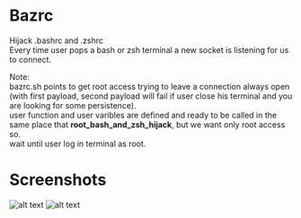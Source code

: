 # Bazrc
Hijack .bashrc and .zshrc  
Every time user pops a bash or zsh terminal a new socket is listening for us to connect.   

Note:  
bazrc.sh points to get root access trying to leave a connection always open (with first payload, second payload will fail if user close his terminal and you are looking for some persistence).  
user function and user varibles are defined and ready to be called in the same place that __root_bash_and_zsh_hijack__, but we want only root access so.   
wait until user log in terminal as root.  

# Screenshots
![alt text](https://github.com/0bfxgh0st/bazrc/blob/main/screenshots/screenshot1.png)
![alt text](https://github.com/0bfxgh0st/bazrc/blob/main/screenshots/screenshot2.png)  
